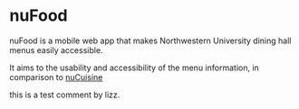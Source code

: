 nuFood
======

nuFood is a mobile web app that makes Northwestern University dining hall menus easily accessible.

It aims to the usability and accessibility of the menu information, in comparison to [nuCuisine](http://nucuisine.com)

this is a test comment by lizz.
